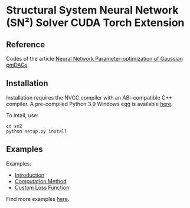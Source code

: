 # Structural System Neural Network (SN²) Solver CUDA Torch Extension

## Reference

Codes of the article [Neural Network Parameter-optimization of Gaussian pmDAGs](https://arxiv.org/abs/2309.14073)

## Installation

Installation requires the NVCC compiler with an ABI-compatible C++ compiler. 
A pre-compiled Python 3.9 Windows egg is available [here](dist).

To intall, use:
```shell
cd sn2
python setup.py install
```

## Examples

Examples:
- [Introduction](examples/introduction.ipynb)
- [Computation Method](examples/computation_method.ipynb)
- [Custom Loss Function](examples/custom_loss.ipynb)

Find more examples [here](examples).
